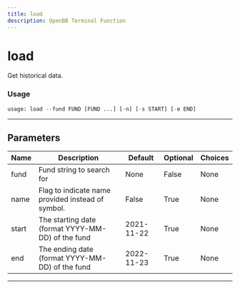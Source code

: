 ```yaml
---
title: load
description: OpenBB Terminal Function
---
```


# load

Get historical data.

### Usage

```python
usage: load --fund FUND [FUND ...] [-n] [-s START] [-e END]
```

---

## Parameters

| Name | Description | Default | Optional | Choices |
| ---- | ----------- | ------- | -------- | ------- |
| fund | Fund string to search for | None | False | None |
| name | Flag to indicate name provided instead of symbol. | False | True | None |
| start | The starting date (format YYYY-MM-DD) of the fund | 2021-11-22 | True | None |
| end | The ending date (format YYYY-MM-DD) of the fund | 2022-11-23 | True | None |

---
